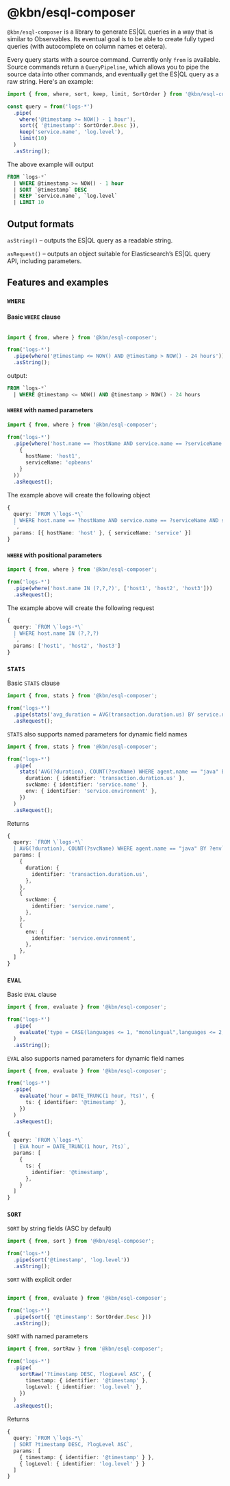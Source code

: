 # @kbn/esql-composer

`@kbn/esql-composer` is a library to generate ES|QL queries in a way that is similar to Observables. Its eventual goal is to be able to create fully typed queries (with autocomplete on column names et cetera).

Every query starts with a source command. Currently only `from` is available. Source commands return a `QueryPipeline`, which allows you to pipe the source data into other commands, and eventually get the ES|QL query as a raw string. Here's an example:

```ts
import { from, where, sort, keep, limit, SortOrder } from '@kbn/esql-composer';

const query = from('logs-*')
  .pipe(
    where('@timestamp >= NOW() - 1 hour'),
    sort({ '@timestamp': SortOrder.Desc }),
    keep('service.name', 'log.level'),
    limit(10)
  )
  .asString();
```

The above example will output

```sql
FROM `logs-*`
  | WHERE @timestamp >= NOW() - 1 hour
  | SORT `@timestamp` DESC
  | KEEP `service.name`, `log.level`
  | LIMIT 10
```

## Output formats

`asString()` – outputs the ES|QL query as a readable string.

`asRequest()` – outputs an object suitable for Elasticsearch’s ES|QL query API, including parameters.

## Features and examples

### `WHERE`

#### Basic `WHERE` clause

```ts

import { from, where } from '@kbn/esql-composer';

from('logs-*')
  .pipe(where('@timestamp <= NOW() AND @timestamp > NOW() - 24 hours'))
  .asString();
```

output: 

```sql
FROM `logs-*`
  | WHERE @timestamp <= NOW() AND @timestamp > NOW() - 24 hours
```

#### `WHERE` with named parameters

```ts
import { from, where } from '@kbn/esql-composer';

from('logs-*')
  .pipe(where('host.name == ?hostName AND service.name == ?serviceName', 
    {
      hostName: 'host1',
      serviceName: 'opbeans'
    }
  ))
  .asRequest();
```

The example above will create the following object
```ts
{ 
  query: `FROM \`logs-*\`
  | WHERE host.name == ?hostName AND service.name == ?serviceName AND service.name == ?hostName
  `,
  params: [{ hostName: 'host' }, { serviceName: 'service' }]
}

```

#### `WHERE` with positional parameters

```ts
import { from, where } from '@kbn/esql-composer';

from('logs-*')
  .pipe(where('host.name IN (?,?,?)', ['host1', 'host2', 'host3']))
  .asRequest();
```

The example above will create the following request
```ts
{ 
  query: `FROM \`logs-*\`
  | WHERE host.name IN (?,?,?)
  `,
  params: ['host1', 'host2', 'host3']
}

```

### `STATS`

Basic `STATS` clause


```ts
import { from, stats } from '@kbn/esql-composer';

from('logs-*')
  .pipe(stats('avg_duration = AVG(transaction.duration.us) BY service.name'))
  .asRequest();

```

`STATS`  also supports named parameters for dynamic field names

```ts
import { from, stats } from '@kbn/esql-composer';

from('logs-*')
  .pipe(
    stats('AVG(?duration), COUNT(?svcName) WHERE agent.name == "java" BY ?env', {
      duration: { identifier: 'transaction.duration.us' },
      svcName: { identifier: 'service.name' },
      env: { identifier: 'service.environment' },
    })
  )
  .asRequest();
```

Returns

```ts
{ 
  query: `FROM \`logs-*\`
  | AVG(?duration), COUNT(?svcName) WHERE agent.name == "java" BY ?env`,
  params: [
    {
      duration: {
        identifier: 'transaction.duration.us',
      },
    },
    {
      svcName: {
        identifier: 'service.name',
      },
    },
    {
      env: {
        identifier: 'service.environment',
      },
    },
  ]
}
```

### `EVAL`

Basic `EVAL` clause

```ts
import { from, evaluate } from '@kbn/esql-composer';

from('logs-*')
  .pipe(
    evaluate('type = CASE(languages <= 1, "monolingual",languages <= 2, "bilingual","polyglot")')
  )
  .asString();

```

`EVAL`  also supports named parameters for dynamic field names

```ts
import { from, evaluate } from '@kbn/esql-composer';

from('logs-*')
  .pipe(
    evaluate('hour = DATE_TRUNC(1 hour, ?ts)', {
      ts: { identifier: '@timestamp' },
    })
  )
  .asRequest();
```

```ts
{ 
  query: `FROM \`logs-*\`
  | EVA hour = DATE_TRUNC(1 hour, ?ts)`,
  params: [
    {
      ts: {
        identifier: '@timestamp',
      },
    }
  ]
}
```


### `SORT`


`SORT` by string fields (ASC by default)

```ts
import { from, sort } from '@kbn/esql-composer';

from('logs-*')
  .pipe(sort('@timestamp', 'log.level'))
  .asString();
```

`SORT` with explicit order

```ts

import { from, evaluate } from '@kbn/esql-composer';

from('logs-*')
  .pipe(sort({ '@timestamp': SortOrder.Desc }))
  .asString();
```


`SORT` with named parameters

```ts
import { from, sortRaw } from '@kbn/esql-composer';

from('logs-*')
  .pipe(
    sortRaw('?timestamp DESC, ?logLevel ASC', {
      timestamp: { identifier: '@timestamp' },
      logLevel: { identifier: 'log.level' },
    })
  )
  .asRequest();
```

Returns
 
```ts
{
  query: `FROM \`logs-*\`
  | SORT ?timestamp DESC, ?logLevel ASC`,
  params: [
    { timestamp: { identifier: '@timestamp' } },
    { logLevel: { identifier: 'log.level' } }
  ]
}
```